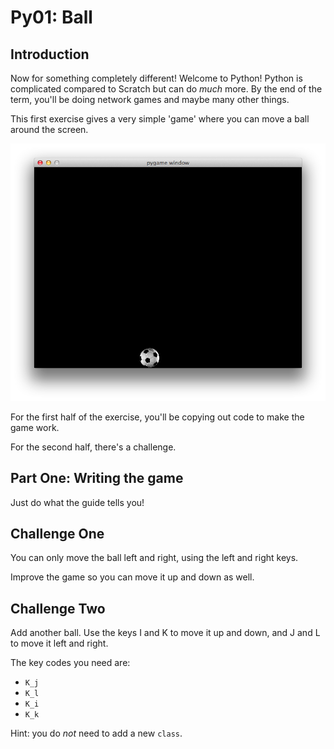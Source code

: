 Py01: Ball
==========

Introduction
------------

Now for something completely different! Welcome to Python! Python is complicated compared to Scratch but can do _much_ more. By the end of the term, you'll be doing network games and maybe many other things.

This first exercise gives a very simple 'game' where you can move a ball around the screen.

![Screenshot](ball-game-screenshot.png)

For the first half of the exercise, you'll be copying out code to make the game work.

For the second half, there's a challenge.

Part One: Writing the game
--------------------------

Just do what the guide tells you!

Challenge One
-------------------

You can only move the ball left and right, using the left and right keys.

Improve the game so you can move it up and down as well.

Challenge Two
--------------

Add another ball. Use the keys I and K to move it up and down, and J and L to move it left and right.

The key codes you need are:
* `K_j`
* `K_l`
* `K_i`
* `K_k`

Hint: you do _not_ need to add a new `class`.
